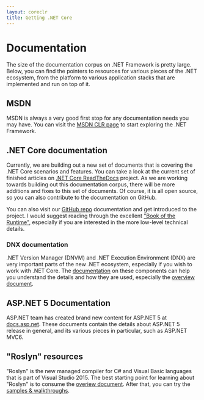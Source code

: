 ```yaml
---
layout: coreclr
title: Getting .NET Core
---
```

# Documentation
The size of the documentation corpus on .NET Framework is pretty large. Below, you can find the pointers to resources for various pieces of the .NET ecosystem, from the platform to various application stacks that are implemented and run on top of it.

## MSDN
MSDN is always a very good first stop for any documentation needs you may have. You can visit the [MSDN CLR page](http://msdn.microsoft.com/library/8bs2ecf4.aspx) to start exploring the .NET Framework.

## .NET Core documentation
Currently, we are building out a new set of documents that is covering the .NET Core scenarios and features. You can take a look at the current set of finished articles on [.NET Core ReadTheDocs](http://dotnet.readthedocs.org/en/latest/) project. As we are working towards building out this documentation corpus, there will be more additions and fixes to this set of documents. Of course, it is all open source, so you can also contribute to the documentation on GitHub.

You can also visit our [GitHub repo](https://github.com/dotnet/coreclr/tree/master/Documentation) documentation and get introduced to the project. I would suggest reading through the excellent ["Book of the Runtime"](https://github.com/dotnet/coreclr/blob/master/Documentation/botr-faq.md), especially if you are interested in the more low-level technical details.

### DNX documentation
.NET Version Manager (DNVM) and .NET Execution Environment (DNX) are very important parts of the new .NET ecosystem, especially if you wish to work with .NET Core. The [documentation](http://dotnet.readthedocs.org/en/latest/dnx/index.html) on these components can help you understand the details and how they are used, especially the [overview document](http://dotnet.readthedocs.org/en/latest/dnx/overview.html).

## ASP.NET 5 Documentation
ASP.NET team has created brand new content for ASP.NET 5 at [docs.asp.net](http://docs.asp.net). These documents contain the details about ASP.NET 5 release in general, and its various pieces in particular, such as ASP.NET MVC6.

## "Roslyn" resources
"Roslyn" is the new managed compiler for C# and Visual Basic languages that is part of Visual Studio 2015. The best starting point for learning about "Roslyn" is to consume the [overiew document](https://github.com/dotnet/roslyn/wiki/Roslyn%20Overview). After that, you can try the [samples & walkthroughs](https://github.com/dotnet/roslyn/wiki/Samples-and-Walkthroughs).
